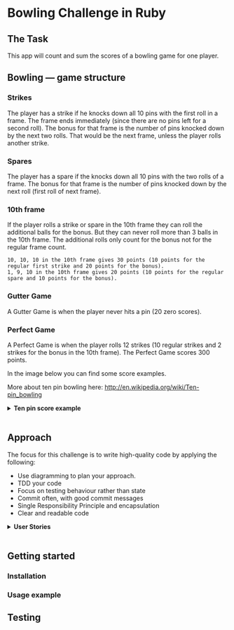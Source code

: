 # Bowling Challenge in Ruby

## The Task

This app will count and sum the scores of a bowling game for one player.

## Bowling — game structure

### Strikes

The player has a strike if he knocks down all 10 pins with the first roll in a frame. The frame ends immediately (since there are no pins left for a second roll). The bonus for that frame is the number of pins knocked down by the next two rolls. That would be the next frame, unless the player rolls another strike.

### Spares

The player has a spare if the knocks down all 10 pins with the two rolls of a frame. The bonus for that frame is the number of pins knocked down by the next roll (first roll of next frame).

### 10th frame

If the player rolls a strike or spare in the 10th frame they can roll the additional balls for the bonus. But they can never roll more than 3 balls in the 10th frame. The additional rolls only count for the bonus not for the regular frame count.

```
10, 10, 10 in the 10th frame gives 30 points (10 points for the regular first strike and 20 points for the bonus).
1, 9, 10 in the 10th frame gives 20 points (10 points for the regular spare and 10 points for the bonus).
```

### Gutter Game

A Gutter Game is when the player never hits a pin (20 zero scores).

### Perfect Game

A Perfect Game is when the player rolls 12 strikes (10 regular strikes and 2 strikes for the bonus in the 10th frame). The Perfect Game scores 300 points.

In the image below you can find some score examples.

More about ten pin bowling here: http://en.wikipedia.org/wiki/Ten-pin_bowling

<details><summary><b>Ten pin score example</b></summary>
![Ten Pin Score Example](images/example_ten_pin_scoring.png)</details><br>

## Approach

The focus for this challenge is to write high-quality code by applying the following:

- Use diagramming to plan your approach.
- TDD your code
- Focus on testing behaviour rather than state
- Commit often, with good commit messages
- Single Responsibility Principle and encapsulation
- Clear and readable code

<details><summary><b>User Stories</b></h2></summary>

```
1)
As a bowler
so that I can start a game of bowling
I'd like an empty scoresheet

2)
As a bowler
so that I can keep track of my score
I'd like to record the the number of pins I knock down after a roll.

3)
As a bowler
so that I can increase my score
I'd like to record 2 rolls within a frame.

4)
As a bowler
so that I can recieve bonuses
I'd like to record a spare or a strike

5)
As a bowler
so that I track an entire game
I'd like to record the my scores within 10 frames.

6)
As a bowler
so that I can maximise my score
I'd like my score to include bonuses if I get a spare or a strike.

7)
As a bowler
so that I can see the result of a game
I'd like to see my final score.

8)
As a bowler
so that I add extra points to my game
I'd like record any bonus roll I have in the 10th frame.


9)
As a bowler
so that I know what score I have
I'd like to see my current total score.

10)
As a bowler
so that I know how far into a game I am
I'd like to see the number of the frame and roll I'm currenty playing.
```
</details><br>

## Getting started

### Installation

### Usage example

## Testing

